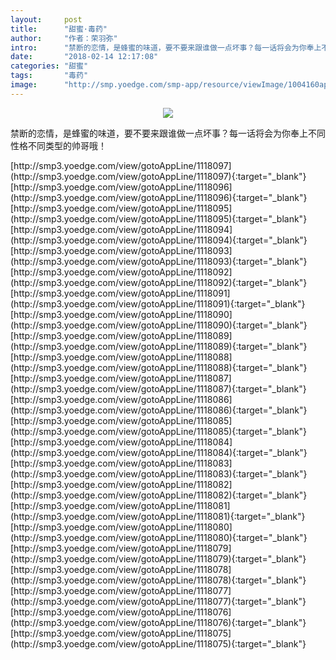 ```yaml
---
layout:     post
title:      "甜蜜·毒药"
author:     "作者：荣羽弥"
intro:      "禁断的恋情，是蜂蜜的味道，要不要来跟谁做一点坏事？每一话将会为你奉上不同性格不同类型的帅哥哦！"
date:       "2018-02-14 12:17:08"
categories: "甜蜜"
tags:       "毒药"
image:      "http://smp.yoedge.com/smp-app/resource/viewImage/1004160appline.png"
---
```

<div style="text-align: center">
<p><img src="http://smp.yoedge.com/smp-app/resource/viewImage/1004160appline.png"/></p>
</div>
<p class="post-meta">
<span>禁断的恋情，是蜂蜜的味道，要不要来跟谁做一点坏事？每一话将会为你奉上不同性格不同类型的帅哥哦！</span>
</p>
[http://smp3.yoedge.com/view/gotoAppLine/1118097](http://smp3.yoedge.com/view/gotoAppLine/1118097){:target="_blank"}
[http://smp3.yoedge.com/view/gotoAppLine/1118096](http://smp3.yoedge.com/view/gotoAppLine/1118096){:target="_blank"}
[http://smp3.yoedge.com/view/gotoAppLine/1118095](http://smp3.yoedge.com/view/gotoAppLine/1118095){:target="_blank"}
[http://smp3.yoedge.com/view/gotoAppLine/1118094](http://smp3.yoedge.com/view/gotoAppLine/1118094){:target="_blank"}
[http://smp3.yoedge.com/view/gotoAppLine/1118093](http://smp3.yoedge.com/view/gotoAppLine/1118093){:target="_blank"}
[http://smp3.yoedge.com/view/gotoAppLine/1118092](http://smp3.yoedge.com/view/gotoAppLine/1118092){:target="_blank"}
[http://smp3.yoedge.com/view/gotoAppLine/1118091](http://smp3.yoedge.com/view/gotoAppLine/1118091){:target="_blank"}
[http://smp3.yoedge.com/view/gotoAppLine/1118090](http://smp3.yoedge.com/view/gotoAppLine/1118090){:target="_blank"}
[http://smp3.yoedge.com/view/gotoAppLine/1118089](http://smp3.yoedge.com/view/gotoAppLine/1118089){:target="_blank"}
[http://smp3.yoedge.com/view/gotoAppLine/1118088](http://smp3.yoedge.com/view/gotoAppLine/1118088){:target="_blank"}
[http://smp3.yoedge.com/view/gotoAppLine/1118087](http://smp3.yoedge.com/view/gotoAppLine/1118087){:target="_blank"}
[http://smp3.yoedge.com/view/gotoAppLine/1118086](http://smp3.yoedge.com/view/gotoAppLine/1118086){:target="_blank"}
[http://smp3.yoedge.com/view/gotoAppLine/1118085](http://smp3.yoedge.com/view/gotoAppLine/1118085){:target="_blank"}
[http://smp3.yoedge.com/view/gotoAppLine/1118084](http://smp3.yoedge.com/view/gotoAppLine/1118084){:target="_blank"}
[http://smp3.yoedge.com/view/gotoAppLine/1118083](http://smp3.yoedge.com/view/gotoAppLine/1118083){:target="_blank"}
[http://smp3.yoedge.com/view/gotoAppLine/1118082](http://smp3.yoedge.com/view/gotoAppLine/1118082){:target="_blank"}
[http://smp3.yoedge.com/view/gotoAppLine/1118081](http://smp3.yoedge.com/view/gotoAppLine/1118081){:target="_blank"}
[http://smp3.yoedge.com/view/gotoAppLine/1118080](http://smp3.yoedge.com/view/gotoAppLine/1118080){:target="_blank"}
[http://smp3.yoedge.com/view/gotoAppLine/1118079](http://smp3.yoedge.com/view/gotoAppLine/1118079){:target="_blank"}
[http://smp3.yoedge.com/view/gotoAppLine/1118078](http://smp3.yoedge.com/view/gotoAppLine/1118078){:target="_blank"}
[http://smp3.yoedge.com/view/gotoAppLine/1118077](http://smp3.yoedge.com/view/gotoAppLine/1118077){:target="_blank"}
[http://smp3.yoedge.com/view/gotoAppLine/1118076](http://smp3.yoedge.com/view/gotoAppLine/1118076){:target="_blank"}
[http://smp3.yoedge.com/view/gotoAppLine/1118075](http://smp3.yoedge.com/view/gotoAppLine/1118075){:target="_blank"}


